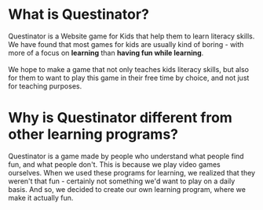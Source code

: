 # What is Questinator?
Questinator is a Website game for Kids that help them to learn literacy skills. We have found that most games for kids are usually kind of boring - with more of a focus on **learning** than **having fun while learning**.
<br><br>
We hope to make a game that not only teaches kids literacy skills, but also for them to want to play this game in their free time by choice, and not just for teaching purposes.

# Why is Questinator different from other learning programs?
Questinator is a game made by people who understand what people find fun, and what people don't. This is because we play video games ourselves. When we used these programs for learning, we realized that they weren't that fun - certainly not something we'd want to play on a daily basis. And so, we decided to create our own learning program, where we make it actually fun.